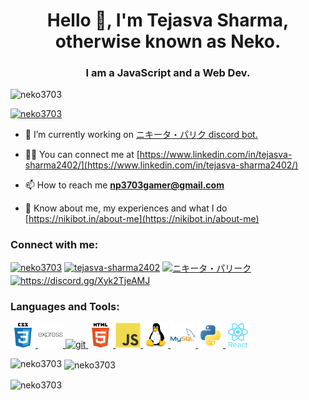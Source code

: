 <h1 align="center">Hello 👋, I'm Tejasva Sharma, otherwise known as Neko.</h1>
<h3 align="center">I am a JavaScript and a Web Dev.</h3>

<p align="left"> <img src="https://komarev.com/ghpvc/?username=neko3703&label=Profile%20views&color=0e75b6&style=flat" alt="neko3703" /> </p>

<p align="left"> <a href="https://twitter.com/neko3703" target="blank"><img src="https://img.shields.io/twitter/follow/neko3703?logo=twitter&style=for-the-badge" alt="neko3703" /></a> </p>

- 🔭 I’m currently working on [ニキータ・パリク discord bot.](https://nikibot.in/)

- 👨‍💻 You can connect me at [https://www.linkedin.com/in/tejasva-sharma2402/](https://www.linkedin.com/in/tejasva-sharma2402/)

- 📫 How to reach me **np3703gamer@gmail.com**

- 📄 Know about me, my experiences and what I do [https://nikibot.in/about-me](https://nikibot.in/about-me)

<h3 align="left">Connect with me:</h3>
<p align="left">
<a href="https://twitter.com/neko3703" target="blank"><img align="center" src="https://raw.githubusercontent.com/rahuldkjain/github-profile-readme-generator/master/src/images/icons/Social/twitter.svg" alt="neko3703" height="30" width="40" /></a>
<a href="https://linkedin.com/in/tejasva-sharma2402" target="blank"><img align="center" src="https://raw.githubusercontent.com/rahuldkjain/github-profile-readme-generator/master/src/images/icons/Social/linked-in-alt.svg" alt="tejasva-sharma2402" height="30" width="40" /></a>
<a href="https://www.youtube.com/c/ニキータ・パリーク" target="blank"><img align="center" src="https://raw.githubusercontent.com/rahuldkjain/github-profile-readme-generator/master/src/images/icons/Social/youtube.svg" alt="ニキータ・パリーク" height="30" width="40" /></a>
<a href="https://discord.gg/https://discord.gg/Xyk2TjeAMJ" target="blank"><img align="center" src="https://raw.githubusercontent.com/rahuldkjain/github-profile-readme-generator/master/src/images/icons/Social/discord.svg" alt="https://discord.gg/Xyk2TjeAMJ" height="30" width="40" /></a>
</p>

<h3 align="left">Languages and Tools:</h3>
<p align="left"> <a href="https://www.w3schools.com/css/" target="_blank" rel="noreferrer"> <img src="https://raw.githubusercontent.com/devicons/devicon/master/icons/css3/css3-original-wordmark.svg" alt="css3" width="40" height="40"/> </a> <a href="https://expressjs.com" target="_blank" rel="noreferrer"> <img src="https://raw.githubusercontent.com/devicons/devicon/master/icons/express/express-original-wordmark.svg" alt="express" width="40" height="40"/> </a> <a href="https://git-scm.com/" target="_blank" rel="noreferrer"> <img src="https://www.vectorlogo.zone/logos/git-scm/git-scm-icon.svg" alt="git" width="40" height="40"/> </a> <a href="https://www.w3.org/html/" target="_blank" rel="noreferrer"> <img src="https://raw.githubusercontent.com/devicons/devicon/master/icons/html5/html5-original-wordmark.svg" alt="html5" width="40" height="40"/> </a> <a href="https://developer.mozilla.org/en-US/docs/Web/JavaScript" target="_blank" rel="noreferrer"> <img src="https://raw.githubusercontent.com/devicons/devicon/master/icons/javascript/javascript-original.svg" alt="javascript" width="40" height="40"/> </a> <a href="https://www.linux.org/" target="_blank" rel="noreferrer"> <img src="https://raw.githubusercontent.com/devicons/devicon/master/icons/linux/linux-original.svg" alt="linux" width="40" height="40"/> </a> <a href="https://www.mysql.com/" target="_blank" rel="noreferrer"> <img src="https://raw.githubusercontent.com/devicons/devicon/master/icons/mysql/mysql-original-wordmark.svg" alt="mysql" width="40" height="40"/> </a> <a href="https://www.python.org" target="_blank" rel="noreferrer"> <img src="https://raw.githubusercontent.com/devicons/devicon/master/icons/python/python-original.svg" alt="python" width="40" height="40"/> </a> <a href="https://reactjs.org/" target="_blank" rel="noreferrer"> <img src="https://raw.githubusercontent.com/devicons/devicon/master/icons/react/react-original-wordmark.svg" alt="react" width="40" height="40"/> </a> </p>

<p><img align="left" src="https://github-readme-stats.vercel.app/api/top-langs?username=neko3703&show_icons=true&locale=en&layout=compact" alt="neko3703" /></p>

<p>&nbsp;<img align="center" src="https://github-readme-stats.vercel.app/api?username=neko3703&show_icons=true&locale=en" alt="neko3703" /></p>

<p><img align="center" src="https://github-readme-streak-stats.herokuapp.com/?user=neko3703&" alt="neko3703" /></p>
